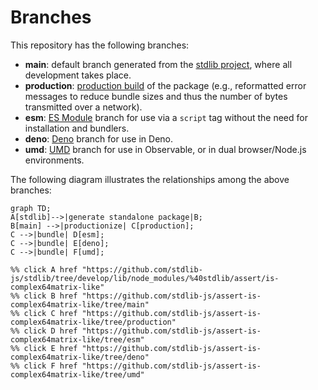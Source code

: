 <!--

@license Apache-2.0

Copyright (c) 2022 The Stdlib Authors.

Licensed under the Apache License, Version 2.0 (the "License");
you may not use this file except in compliance with the License.
You may obtain a copy of the License at

    http://www.apache.org/licenses/LICENSE-2.0

Unless required by applicable law or agreed to in writing, software
distributed under the License is distributed on an "AS IS" BASIS,
WITHOUT WARRANTIES OR CONDITIONS OF ANY KIND, either express or implied.
See the License for the specific language governing permissions and
limitations under the License.

-->

# Branches

This repository has the following branches:

-   **main**: default branch generated from the [stdlib project][stdlib-url], where all development takes place.
-   **production**: [production build][production-url] of the package (e.g., reformatted error messages to reduce bundle sizes and thus the number of bytes transmitted over a network).
-   **esm**: [ES Module][esm-url] branch for use via a `script` tag without the need for installation and bundlers.
-   **deno**: [Deno][deno-url] branch for use in Deno.
-   **umd**: [UMD][umd-url] branch for use in Observable, or in dual browser/Node.js environments.

The following diagram illustrates the relationships among the above branches:

```mermaid
graph TD;
A[stdlib]-->|generate standalone package|B;
B[main] -->|productionize| C[production];
C -->|bundle| D[esm];
C -->|bundle| E[deno];
C -->|bundle| F[umd];

%% click A href "https://github.com/stdlib-js/stdlib/tree/develop/lib/node_modules/%40stdlib/assert/is-complex64matrix-like"
%% click B href "https://github.com/stdlib-js/assert-is-complex64matrix-like/tree/main"
%% click C href "https://github.com/stdlib-js/assert-is-complex64matrix-like/tree/production"
%% click D href "https://github.com/stdlib-js/assert-is-complex64matrix-like/tree/esm"
%% click E href "https://github.com/stdlib-js/assert-is-complex64matrix-like/tree/deno"
%% click F href "https://github.com/stdlib-js/assert-is-complex64matrix-like/tree/umd"
```

[stdlib-url]: https://github.com/stdlib-js/stdlib/tree/develop/lib/node_modules/%40stdlib/assert/is-complex64matrix-like
[production-url]: https://github.com/stdlib-js/assert-is-complex64matrix-like/tree/production
[deno-url]: https://github.com/stdlib-js/assert-is-complex64matrix-like/tree/deno
[umd-url]: https://github.com/stdlib-js/assert-is-complex64matrix-like/tree/umd
[esm-url]: https://github.com/stdlib-js/assert-is-complex64matrix-like/tree/esm